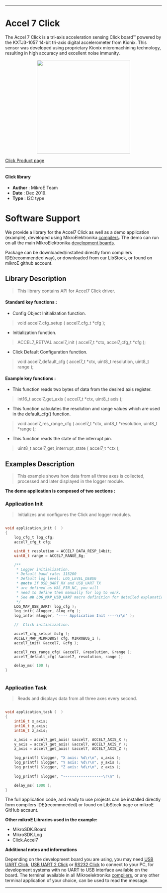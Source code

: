  
---
# Accel 7 Click

The Accel 7 Click is a tri-axis acceleration sensing Click board™ powered by the KXTJ3-1057 14-bit tri-axis digital accelerometer from Kionix.  This sensor was developed using proprietary Kionix micromachining technology, resulting in high accuracy and excellent noise immunity.

<p align="center">
  <img src="https://download.mikroe.com/images/click_for_ide/accel7_click.png" height=300px>
</p>

[Click Product page](https://www.mikroe.com/accel-7-click)

---

#### Click library 

- **Author**        : MikroE Team
- **Date**          : Dec 2019.
- **Type**          : I2C type


# Software Support

We provide a library for the Accel7 Click 
as well as a demo application (example), developed using MikroElektronika 
[compilers](https://shop.mikroe.com/compilers). 
The demo can run on all the main MikroElektronika [development boards](https://shop.mikroe.com/development-boards).

Package can be downloaded/installed directly form compilers IDE(recommended way), or downloaded from our LibStock, or found on mikroE github account. 

## Library Description

> This library contains API for Accel7 Click driver.

#### Standard key functions :

- Config Object Initialization function.
> void accel7_cfg_setup ( accel7_cfg_t *cfg ); 
 
- Initialization function.
> ACCEL7_RETVAL accel7_init ( accel7_t *ctx, accel7_cfg_t *cfg );

- Click Default Configuration function.
> void accel7_default_cfg ( accel7_t *ctx, uint8_t resolution, uint8_t range );


#### Example key functions :

- This function reads two bytes of data from the desired axis register.
> int16_t accel7_get_axis ( accel7_t *ctx, uint8_t axis );
 
- This function calculates the resolution and range values which are used
  in the default_cfg() function.
> void accel7_res_range_cfg ( accel7_t *ctx, uint8_t *resolution, uint8_t *range );

- This function reads the state of the interrupt pin.
> uint8_t accel7_get_interrupt_state ( accel7_t *ctx );

## Examples Description

> This example shows how data from all three axes is collected, processed and later
> displayed in the logger module.

**The demo application is composed of two sections :**

### Application Init 

> Initializes and configures the Click and logger modules.

```c

void application_init (  )
{
    log_cfg_t log_cfg;
    accel7_cfg_t cfg;

    uint8_t resolution = ACCEL7_DATA_RESP_14bit;
    uint8_t range = ACCEL7_RANGE_8g;

    /** 
     * Logger initialization.
     * Default baud rate: 115200
     * Default log level: LOG_LEVEL_DEBUG
     * @note If USB_UART_RX and USB_UART_TX 
     * are defined as HAL_PIN_NC, you will 
     * need to define them manually for log to work. 
     * See @b LOG_MAP_USB_UART macro definition for detailed explanation.
     */
    LOG_MAP_USB_UART( log_cfg );
    log_init( &logger, &log_cfg );
    log_info( &logger, "---- Application Init ----\r\n" );

    //  Click initialization.

    accel7_cfg_setup( &cfg );
    ACCEL7_MAP_MIKROBUS( cfg, MIKROBUS_1 );
    accel7_init( &accel7, &cfg );

    accel7_res_range_cfg( &accel7, &resolution, &range );
    accel7_default_cfg( &accel7, resolution, range );

    delay_ms( 100 );
}
  
```

### Application Task

> Reads and displays data from all three axes every second.

```c

void application_task (  )
{
    int16_t x_axis;
    int16_t y_axis;
    int16_t z_axis;

    x_axis = accel7_get_axis( &accel7, ACCEL7_AXIS_X );
    y_axis = accel7_get_axis( &accel7, ACCEL7_AXIS_Y );
    z_axis = accel7_get_axis( &accel7, ACCEL7_AXIS_Z );

    log_printf( &logger, "X axis: %d\r\n", x_axis );
    log_printf( &logger, "Y axis: %d\r\n", y_axis );
    log_printf( &logger, "Z axis: %d\r\n", z_axis );   
    
    log_printf( &logger, "------------------\r\n" );

    delay_ms( 1000 );
} 

```

The full application code, and ready to use projects can be  installed directly form compilers IDE(recommneded) or found on LibStock page or mikroE GitHub accaunt.

**Other mikroE Libraries used in the example:** 

- MikroSDK.Board
- MikroSDK.Log
- Click.Accel7

**Additional notes and informations**

Depending on the development board you are using, you may need 
[USB UART Click](https://shop.mikroe.com/usb-uart-click), 
[USB UART 2 Click](https://shop.mikroe.com/usb-uart-2-click) or 
[RS232 Click](https://shop.mikroe.com/rs232-click) to connect to your PC, for 
development systems with no UART to USB interface available on the board. The 
terminal available in all Mikroelektronika 
[compilers](https://shop.mikroe.com/compilers), or any other terminal application 
of your choice, can be used to read the message.



---
